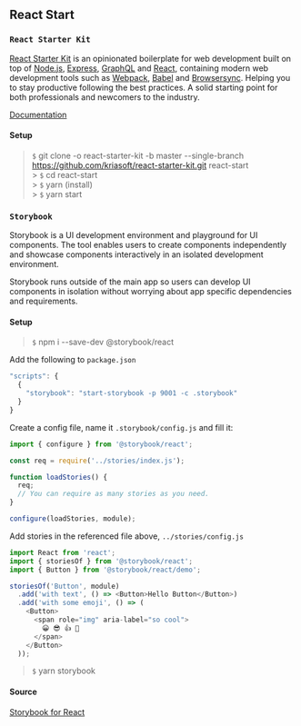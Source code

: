 ## React Start

### `React Starter Kit`

[React Starter Kit](https://www.reactstarterkit.com) is an opinionated boilerplate for web
development built on top of [Node.js](https://nodejs.org/),
[Express](http://expressjs.com/), [GraphQL](http://graphql.org/) and
[React](https://facebook.github.io/react/), containing modern web development
tools such as [Webpack](http://webpack.github.io/), [Babel](http://babeljs.io/)
and [Browsersync](http://www.browsersync.io/). Helping you to stay productive
following the best practices. A solid starting point for both professionals
and newcomers to the industry.

[Documentation](https://github.com/kriasoft/react-starter-kit/tree/master/docs)

#### Setup

> `$` git clone -o react-starter-kit -b master --single-branch https://github.com/kriasoft/react-starter-kit.git react-start<br/> > `$` cd react-start<br/> > `$` yarn (install)<br/> > `$` yarn start

### `Storybook`

Storybook is a UI development environment and playground for UI components. The tool enables users to create components independently and showcase components interactively in an isolated development environment.

Storybook runs outside of the main app so users can develop UI components in isolation without worrying about app specific dependencies and requirements.

#### Setup

> `$` npm i --save-dev @storybook/react

Add the following to `package.json`

```javascript
"scripts": {
  {
    "storybook": "start-storybook -p 9001 -c .storybook"
  }
}
```

Create a config file, name it `.storybook/config.js` and fill it:

```javascript
import { configure } from '@storybook/react';

const req = require('../stories/index.js');

function loadStories() {
  req;
  // You can require as many stories as you need.
}

configure(loadStories, module);
```

Add stories in the referenced file above, `../stories/config.js`

```javascript
import React from 'react';
import { storiesOf } from '@storybook/react';
import { Button } from '@storybook/react/demo';

storiesOf('Button', module)
  .add('with text', () => <Button>Hello Button</Button>)
  .add('with some emoji', () => (
    <Button>
      <span role="img" aria-label="so cool">
        😀 😎 👍 💯
      </span>
    </Button>
  ));
```

> `$` yarn storybook

#### Source

[Storybook for React](https://storybook.js.org/basics/guide-react/)
